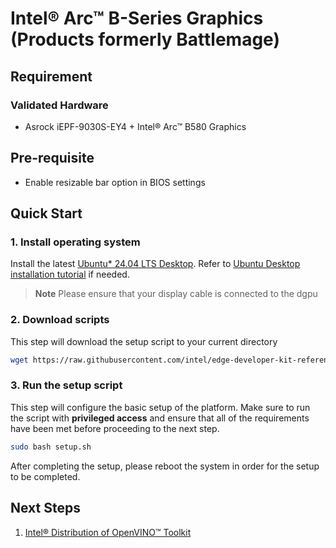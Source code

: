 #  Intel® Arc™ B-Series Graphics (Products formerly Battlemage)

## Requirement
### Validated Hardware
- Asrock iEPF-9030S-EY4 + Intel® Arc™ B580 Graphics

## Pre-requisite
- Enable resizable bar option in BIOS settings

## Quick Start
### 1. Install operating system
Install the latest [Ubuntu* 24.04 LTS Desktop](https://releases.ubuntu.com/noble/). Refer to [Ubuntu Desktop installation tutorial](https://ubuntu.com/tutorials/install-ubuntu-desktop#1-overview) if needed.

> **Note**
> Please ensure that your display cable is connected to the dgpu

### 2. Download scripts
This step will download the setup script to your current directory
```bash
wget https://raw.githubusercontent.com/intel/edge-developer-kit-reference-scripts/refs/heads/main/gpu/bmg/setup.sh
```

### 3. Run the setup script
This step will configure the basic setup of the platform. Make sure to run the script with **privileged access** and ensure that all of the requirements have been met before proceeding to the next step.
```bash
sudo bash setup.sh
```
After completing the setup, please reboot the system in order for the setup to be completed.

## Next Steps
1. [Intel® Distribution of OpenVINO™ Toolkit](usecases/openvino/README.md)